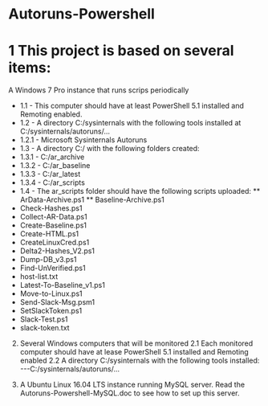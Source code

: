 # Autoruns-Powershell
# 1 This project is based on several items:
A Windows 7 Pro instance that runs scrips periodically
* 1.1 - This computer should have at least PowerShell 5.1 installed and Remoting enabled.
* 1.2 - A directory C:/sysinternals with the following tools installed at C:/sysinternals/autoruns/...
* 1.2.1 - Microsoft Sysinternals Autoruns
* 1.3 - A directory C:/ with the following folders created:
* 1.3.1 - C:/ar_archive
* 1.3.2 - C:/ar_baseline
* 1.3.3 - C:/ar_latest
* 1.3.4 - C:/ar_scripts
* 1.4 - The ar_scripts folder should have the following scripts uploaded:
** ArData-Archive.ps1
** Baseline-Archive.ps1
* Check-Hashes.ps1
* Collect-AR-Data.ps1
* Create-Baseline.ps1
* Create-HTML.ps1
* CreateLinuxCred.ps1
* Delta2-Hashes_V2.ps1
* Dump-DB_v3.ps1
* Find-UnVerified.ps1
* host-list.txt
* Latest-To-Baseline_v1.ps1
* Move-to-Linux.ps1
* Send-Slack-Msg.psm1
* SetSlackToken.ps1
* Slack-Test.ps1
* slack-token.txt

2. Several Windows computers that will be monitored
2.1 Each monitored computer should have at lease PowerShell 5.1 installed and Remoting enabled
2.2 A directory C:/sysinternals with the following tools installed:
---C:/sysinternals/autoruns/...

3. A Ubuntu Linux 16.04 LTS instance running MySQL server.
Read the Autoruns-Powershell-MySQL.doc to see how to set up this server.
